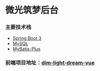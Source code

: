 # 微光筑梦后台

### 主要技术栈

* [Spring Boot 3](https://spring.io/projects/spring-boot/)
* [MySQL](https://www.mysql.com/)
* [MyBatis-Plus](https://baomidou.com/)

### 前端项目地址：[dim-light-dream-vue](https://github.com/Bai-Zhi-shen/dim-light-dream-vue)